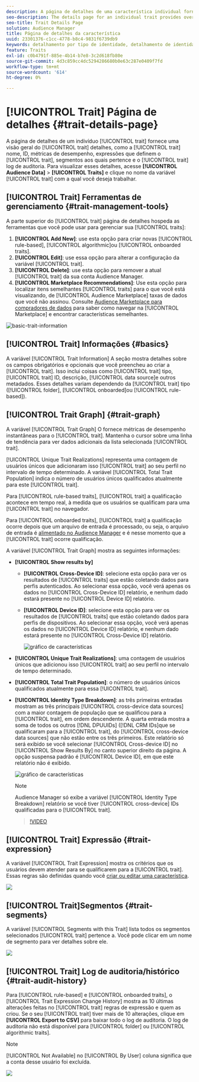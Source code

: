 ```yaml
---
description: A página de detalhes de uma característica individual fornece visão geral de informações como nome da característica, ID, métricas de desempenho, expressões que definem a característica, segmentos aos quais ela pertence e o log de auditoria de característica. Para exibir esses detalhes, vá para Dados de público-alvo > Características e clique no nome da característica com a qual deseja trabalhar.
seo-description: The details page for an individual trait provides overview of information like the trait name, ID, performance metrics, expressions that define the trait, segments it belongs to, and the trait audit log. To vew these details, go to Audience Data > Traits and click the name of the trait you want to work with.
seo-title: Trait Details Page
solution: Audience Manager
title: Página de detalhes da característica
uuid: 23301376-c1cc-4778-b8c4-9831f6739db9
keywords: detalhamento por tipo de identidade, detalhamento de identidade, relatórios de identidade de público-alvo, entre dispositivos, ID entre dispositivos, ID de dispositivo
feature: Traits
exl-id: c0b4791f-885e-4b14-b7e8-3c2d618fb80e
source-git-commit: 4d3c859cc4dc5294286680b0e63c287e0409f7fd
workflow-type: tm+mt
source-wordcount: '614'
ht-degree: 0%

---
```


# [!UICONTROL Trait] Página de detalhes {#trait-details-page}

A página de detalhes de um indivíduo [!UICONTROL trait] fornece uma visão geral do [!UICONTROL trait] detalhes, como a [!UICONTROL trait] nome, ID, métricas de desempenho, expressões que definem o [!UICONTROL trait], segmentos aos quais pertence e o [!UICONTROL trait] log de auditoria. Para visualizar esses detalhes, acesse **[!UICONTROL Audience Data]** > **[!UICONTROL Traits]** e clique no nome da variável [!UICONTROL trait] com a qual você deseja trabalhar.

## [!UICONTROL Trait] Ferramentas de gerenciamento {#trait-management-tools}

A parte superior do [!UICONTROL trait] página de detalhes hospeda as ferramentas que você pode usar para gerenciar sua [!UICONTROL traits]:

1. **[!UICONTROL Add New]**: use esta opção para criar novas [!UICONTROL rule-based], [!UICONTROL algorithmic]ou [!UICONTROL onboarded traits].
2. **[!UICONTROL Edit]**: use essa opção para alterar a configuração da variável [!UICONTROL trait].
3. **[!UICONTROL Delete]**: use esta opção para remover a atual [!UICONTROL trait] da sua conta Audience Manager.
4. **[!UICONTROL Marketplace Recommendations]**: Use esta opção para localizar itens semelhantes [!UICONTROL traits] para o que você está visualizando, de [!UICONTROL Audience Marketplace] taxas de dados que você não assinou. Consulte [Audience Marketplace para compradores de dados](../audience-marketplace/marketplace-data-buyers/marketplace-data-buyers.md) para saber como navegar na [!UICONTROL Marketplace] e encontrar características semelhantes.

![basic-trait-information](assets/basic-trait-information.png)

## [!UICONTROL Trait] Informações {#basics}

A variável [!UICONTROL Trait Information] A seção mostra detalhes sobre os campos obrigatórios e opcionais que você preencheu ao criar a [!UICONTROL trait]. Isso inclui coisas como [!UICONTROL trait] tipo, [!UICONTROL trait] ID, descrição, [!UICONTROL data source]e outros metadados. Esses detalhes variam dependendo da [!UICONTROL trait] tipo ([!UICONTROL folder], [!UICONTROL onboarded]ou [!UICONTROL rule-based]).

## [!UICONTROL Trait Graph] {#trait-graph}

A variável [!UICONTROL Trait Graph] O fornece métricas de desempenho instantâneas para o [!UICONTROL trait]. Mantenha o cursor sobre uma linha de tendência para ver dados adicionais da lista selecionada [!UICONTROL trait].

[!UICONTROL Unique Trait Realizations] representa uma contagem de usuários únicos que adicionaram isso [!UICONTROL trait] ao seu perfil no intervalo de tempo determinado. A variável [!UICONTROL Total Trait Population] indica o número de usuários únicos qualificados atualmente para este [!UICONTROL trait].

Para [!UICONTROL rule-based traits], [!UICONTROL trait] a qualificação acontece em tempo real, à medida que os usuários se qualificam para uma [!UICONTROL trait] no navegador.

Para [!UICONTROL onboarded traits], [!UICONTROL trait] a qualificação ocorre depois que um arquivo de entrada é processado, ou seja, o arquivo de entrada é [alimentado no Audience Manager](../../faq/faq-inbound-data-ingestion.md) e é nesse momento que a [!UICONTROL trait] ocorre qualificação.

A variável [!UICONTROL Trait Graph] mostra as seguintes informações:

* **[!UICONTROL Show results by]**
   * **[!UICONTROL Cross-Device ID]**: selecione esta opção para ver os resultados de [!UICONTROL traits] que estão coletando dados para perfis autenticados. Ao selecionar essa opção, você verá apenas os dados no [!UICONTROL Cross-Device ID] relatório, e nenhum dado estará presente no [!UICONTROL Device ID] relatório.
   * **[!UICONTROL Device ID]**: selecione esta opção para ver os resultados de [!UICONTROL traits] que estão coletando dados para perfis de dispositivos. Ao selecionar essa opção, você verá apenas os dados no [!UICONTROL Device ID] relatório, e nenhum dado estará presente no [!UICONTROL Cross-Device ID] relatório.

      ![gráfico de características](assets/trait-summary.gif)

* **[!UICONTROL Unique Trait Realizations]**: uma contagem de usuários únicos que adicionou isso [!UICONTROL trait] ao seu perfil no intervalo de tempo determinado.
* **[!UICONTROL Total Trait Population]**: o número de usuários únicos qualificados atualmente para essa [!UICONTROL trait].

* **[!UICONTROL Identity Type Breakdown]**: as três primeiras entradas mostram as três principais [!UICONTROL cross-device data sources] com a maior contagem de população que se qualificou para a [!UICONTROL trait], em ordem descendente. A quarta entrada mostra a soma de todos os outros [!DNL DPUUIDs] ([!DNL CRM IDs]que se qualificaram para a [!UICONTROL trait], do [!UICONTROL cross-device data sources] que não estão entre os três primeiros. Este relatório só será exibido se você selecionar [!UICONTROL Cross-device ID] no [!UICONTROL Show Results By] no canto superior direito da página. A opção suspensa padrão é [!UICONTROL Device ID], em que este relatório não é exibido.

   ![gráfico de características](assets/trait-identity.png)

   >[!NOTE]
   >
   >Audience Manager só exibe a variável [!UICONTROL Identity Type Breakdown] relatório se você tiver [!UICONTROL cross-device] IDs qualificadas para o [!UICONTROL trait].

   >[!VIDEO](https://video.tv.adobe.com/v/27977/)

## [!UICONTROL Trait] Expressão {#trait-expression}

A variável [!UICONTROL Trait Expression] mostra os critérios que os usuários devem atender para se qualificarem para a [!UICONTROL trait]. Essas regras são definidas quando você [criar ou editar uma característica](../../features/traits/about-trait-builder.md).

![](assets/traitExpression.png)

## [!UICONTROL Trait]Segmentos  {#trait-segments}

A variável [!UICONTROL Segments with this Trait] lista todos os segmentos selecionados [!UICONTROL trait] pertence a. Você pode clicar em um nome de segmento para ver detalhes sobre ele.

![](assets/traitSegments.png)

## [!UICONTROL Trait] Log de auditoria/histórico {#trait-audit-history}

Para [!UICONTROL rule-based] e [!UICONTROL onboarded traits], o [!UICONTROL Trait Expression Change History] mostra as 10 últimas alterações feitas no [!UICONTROL trait] regras de expressão e quem as criou. Se o seu [!UICONTROL trait] tiver mais de 10 alterações, clique em **[!UICONTROL Export to CSV]** para baixar todo o log de auditoria. O log de auditoria não está disponível para [!UICONTROL folder] ou [!UICONTROL algorithmic traits].

>[!NOTE]
>
>[!UICONTROL Not Available] no [!UICONTROL By User] coluna significa que a conta desse usuário foi excluída.

![](assets/traitHistory.png)
